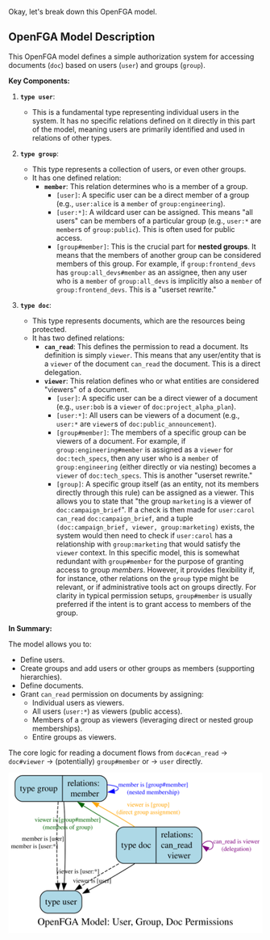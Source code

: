 Okay, let's break down this OpenFGA model.

## OpenFGA Model Description

This OpenFGA model defines a simple authorization system for accessing documents (`doc`) based on users (`user`) and groups (`group`).

**Key Components:**

1.  **`type user`**:

    - This is a fundamental type representing individual users in the system. It has no specific relations defined on it directly in this part of the model, meaning users are primarily identified and used in relations of other types.

2.  **`type group`**:

    - This type represents a collection of users, or even other groups.
    - It has one defined relation:
      - **`member`**: This relation determines who is a member of a group.
        - `[user]`: A specific user can be a direct member of a group (e.g., `user:alice` is a `member` of `group:engineering`).
        - `[user:*]`: A wildcard user can be assigned. This means "all users" can be members of a particular group (e.g., `user:*` are `member`s of `group:public`). This is often used for public access.
        - `[group#member]`: This is the crucial part for **nested groups**. It means that the members of another group can be considered members of this group. For example, if `group:frontend_devs` has `group:all_devs#member` as an assignee, then any user who is a `member` of `group:all_devs` is implicitly also a `member` of `group:frontend_devs`. This is a "userset rewrite."

3.  **`type doc`**:
    - This type represents documents, which are the resources being protected.
    - It has two defined relations:
      - **`can_read`**: This defines the permission to read a document. Its definition is simply `viewer`. This means that any user/entity that is a `viewer` of the document `can_read` the document. This is a direct delegation.
      - **`viewer`**: This relation defines who or what entities are considered "viewers" of a document.
        - `[user]`: A specific user can be a direct viewer of a document (e.g., `user:bob` is a `viewer` of `doc:project_alpha_plan`).
        - `[user:*]`: All users can be viewers of a document (e.g., `user:*` are `viewer`s of `doc:public_announcement`).
        - `[group#member]`: The members of a specific group can be viewers of a document. For example, if `group:engineering#member` is assigned as a `viewer` for `doc:tech_specs`, then any user who is a `member` of `group:engineering` (either directly or via nesting) becomes a `viewer` of `doc:tech_specs`. This is another "userset rewrite."
        - `[group]`: A specific group itself (as an entity, not its members directly through this rule) can be assigned as a viewer. This allows you to state that "the group `marketing` is a viewer of `doc:campaign_brief`". If a check is then made for `user:carol` `can_read` `doc:campaign_brief`, and a tuple `(doc:campaign_brief, viewer, group:marketing)` exists, the system would then need to check if `user:carol` has a relationship with `group:marketing` that would satisfy the `viewer` context. In this specific model, this is somewhat redundant with `group#member` for the purpose of granting access to group _members_. However, it provides flexibility if, for instance, other relations on the `group` type might be relevant, or if administrative tools act on groups directly. For clarity in typical permission setups, `group#member` is usually preferred if the intent is to grant access to members of the group.

**In Summary:**

The model allows you to:

- Define users.
- Create groups and add users or other groups as members (supporting hierarchies).
- Define documents.
- Grant `can_read` permission on documents by assigning:
  - Individual users as viewers.
  - All users (`user:*`) as viewers (public access).
  - Members of a group as viewers (leveraging direct or nested group memberships).
  - Entire groups as viewers.

The core logic for reading a document flows from `doc#can_read` -> `doc#viewer` -> (potentially) `group#member` or -> `user` directly.

![Model depiction](./imgs/documents_auth_model.svg)
